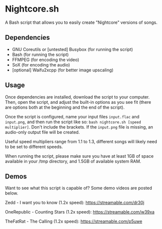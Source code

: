 # Nightcore.sh
A Bash script that allows you to easily create "Nightcore" versions of songs.

## Dependencies
- GNU Coreutils or [untested] Busybox (for running the script)
- Bash (for running the script)
- FFMPEG (for encoding the video)
- SoX (for encoding the audio)
- [optional] Waifu2xcpp (for better image upscaling)

## Usage
Once dependencies are installed, download the script to your computer. Then, open the script, and adjust the built-in options as you see fit (there are options both at the beginning and the end of the script).

Once the script is configured, name your input files `input.flac` and `input.png`, and then run the script like so:
`bash nightcore.sh [speed multiplier]`. Don't include the brackets. If the `input.png` file is missing, an audio-only output file will be created.

Useful speed multipliers range from 1.1 to 1.3, different songs will likely need to be set to different speeds.

When running the script, please make sure you have at least 1GB of space available in your /tmp directory, and 1.5GB of available system RAM.

## Demos
Want to see what this script is capable of? Some demo videos are posted below.

Zedd - I want you to know (1.2x speed): https://streamable.com/dr30j

OneRepublic - Counting Stars (1.2x speed): https://streamable.com/w39xa

TheFatRat - The Calling (1.2x speed): https://streamable.com/p5uwe
